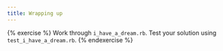 ```yaml
---
title: Wrapping up
---
```


{% exercise %}
Work through `i_have_a_dream.rb`. Test your solution using `test_i_have_a_dream.rb`.
{% endexercise %}